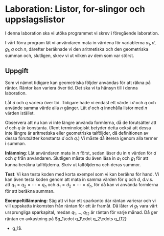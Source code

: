 # Laboration: Listor, for-slingor och uppslagslistor

I denna laboration ska vi utöka programmet vi skrev i föregående laboration.

I vårt förra program lät vi användaren mata in värdena för variablerna $a_1, d, 
g_1, q$ och $n$, därefter beräknade vi den aritmetiska och den geometriska 
summan och, slutligen, skrev vi ut vilken av dem som var störst.


## Uppgift

Som vi nämnt tidigare kan geometriska följder användas för att räkna på räntor. 
Räntor kan variera över tid. Det ska vi ta hänsyn till i denna laboration.

Låt $d$ och $q$ variera över tid. Tidigare hade vi endast ett värde i $d$ och 
$q$ och använde samma värde alla $n$ gånger. Låt $d$ och $q$ innehålla listor 
med $n$ värden istället.

Observera att nu kan vi inte längre använda formlerna, då de förutsätter att 
$d$ och $q$ är konstanta. (Rent terminologiskt betyder detta också att dessa 
inte längre är aritmetiska eller geometriska talföljder, då definitionen av 
dessa förutsätter konstanta $d$ och $q$.) Vi måste då iterera igenom alla 
termer i summan.

**Inlämning**: Låt användaren mata in $n$ först, sedan läser du in $n$ värden 
för $d$ och $q$ från användaren. Slutligen måste du även läsa in $a_1$ och 
$g_1$ för att kunna beräkna talföljderna. Skriv ut talföljderna och deras 
summor.

**Test**: Vi kan testa koden med korta exempel som vi kan beräkna för hand. Vi 
kan även testa koden genom att mata in samma värden för $q$ och $d$, d.v.s. att 
$q_1 = q_2 = \cdots = q_n$ och $d_1 = d_2 = \cdots = d_n$, för då kan vi 
använda formlerna för att beräkna summan.

**Exempeltillämpning**: Säg att vi har ett sparkonto där räntan varierar och vi 
vill uppskatta inkomsten från räntan för ett år framåt. Då låter vi $g_1$ vara 
vårt ursprungliga sparkapital, medan $q_1, \ldots, q_{12}$ är räntan för varje 
månad.  Då ger räntan en avkastning på $g_1\cdot q_1\cdot q_2\cdots q_{12} 
- g_1$.

